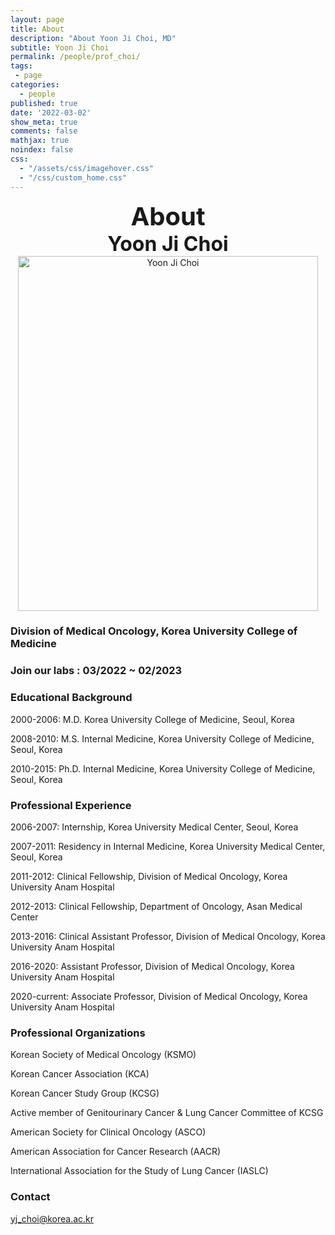 ```yaml
---
layout: page
title: About
description: "About Yoon Ji Choi, MD"
subtitle: Yoon Ji Choi
permalink: /people/prof_choi/
tags:
 - page
categories:
  - people
published: true
date: '2022-03-02'
show_meta: true
comments: false
mathjax: true
noindex: false
css:
  - "/assets/css/imagehover.css"
  - "/css/custom_home.css"
---
```


<style>
.center{
  text-align: center;
}
</style>

<link
    rel="stylesheet"
    href="https://cdnjs.cloudflare.com/ajax/libs/font-awesome/5.8.2/css/all.min.css"
  />

<div class="center"><div style="font-weight: bold; font-size: 40px;">
About
</div></div>
<div class="center"><div style="font-weight: bold; font-size: 32px;">
Yoon Ji Choi
</div></div>

<!-- Avoid edit from here... -->
<div class="center">
    <img src="{{ site.url }}/assets/img/people/prof_choi.png" width="480px" height="568px" alt="Yoon Ji Choi"/>
</div>

<link
    rel="stylesheet"
    href="https://cdnjs.cloudflare.com/ajax/libs/font-awesome/5.8.2/css/all.min.css"
  />

<div class=center>
<a href="{{ site.url }}/files/YoonJiChoi_publications.pdf" class="social-icons" title="Publications"><i class="fa-solid fa-arrow-up-left-from-circle"></i></a></div>

<!-- until here! -->

<p></p>

### **Division of Medical Oncology, Korea University College of Medicine**

### **Join our labs : 03/2022 ~ 02/2023**

### **Educational Background** 
2000-2006: M.D. Korea University College of Medicine, Seoul, Korea <br />

2008-2010: M.S. Internal Medicine, Korea University College of Medicine, Seoul, Korea <br />

2010-2015: Ph.D. Internal Medicine, Korea University College of Medicine, Seoul, Korea <br />



### **Professional Experience**
2006-2007: Internship, Korea University Medical Center, Seoul, Korea <br />

2007-2011: Residency in Internal Medicine, Korea University Medical Center, Seoul, Korea <br />

2011-2012: Clinical Fellowship, Division of Medical Oncology, Korea University Anam Hospital <br />

2012-2013: Clinical Fellowship, Department of Oncology, Asan Medical Center <br />

2013-2016: Clinical Assistant Professor, Division of Medical Oncology, Korea University Anam Hospital <br />

2016-2020: Assistant Professor, Division of Medical Oncology, Korea University Anam Hospital <br />

2020-current: Associate Professor, Division of Medical Oncology, Korea University Anam Hospital <br />


### **Professional Organizations**
Korean Society of Medical Oncology (KSMO) <br />

Korean Cancer Association (KCA) <br />

Korean Cancer Study Group (KCSG) <br />

Active member of Genitourinary Cancer & Lung Cancer Committee of KCSG <br />

American Society for Clinical Oncology (ASCO) <br />

American Association for Cancer Research (AACR) <br />

International Association for the Study of Lung Cancer (IASLC) <br />


### **Contact**
<i class="fa fa-paper-plane"></i> yj_choi@korea.ac.kr
